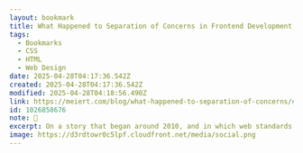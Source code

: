 ```yaml
---
layout: bookmark
title: What Happened to Separation of Concerns in Frontend Development · Jens Oliver Meiert
tags:
  - Bookmarks
  - CSS
  - HTML
  - Web Design
date: 2025-04-28T04:17:36.542Z
created: 2025-04-28T04:17:36.542Z
modified: 2025-04-28T04:18:56.490Z
link: https://meiert.com/blog/what-happened-to-separation-of-concerns/#toc
id: 1026858676
note: 🥲
excerpt: On a story that began around 2010, and in which web standards make separation of concerns easier—and frameworks make it harder.
image: https://d3rdtowr0c5lpf.cloudfront.net/media/social.png
---
```

